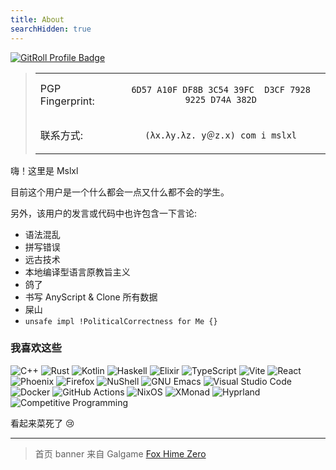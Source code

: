 ```yaml
---
title: About
searchHidden: true
---
```


<a href="https://gitroll.io/profile/u9Xp8EyLvuVbaXdf99ltUYGb4k503" target="_blank"><img src="https://gitroll.io/api/badges/profiles/v1/u9Xp8EyLvuVbaXdf99ltUYGb4k503" alt="GitRoll Profile Badge"/></a>

<blockquote>
<center>
<table>
<tr>
<td>PGP Fingerprint:</td>
<td>
<center>

`6D57 A10F DF8B 3C54 39FC  D3CF 7928 9225 D74A 382D`

</center>
</td>

</tr>
<tr>

<td>
联系方式: 
</td>

<td>
<center>

`(λx.λy.λz. y＠z.x) com i mslxl`

</center>
</td>
</tr>
</table>
</center>
</blockquote> 



嗨！这里是 Mslxl

目前这个用户是一个什么都会一点又什么都不会的学生。

另外，该用户的发言或代码中也许包含一下言论:
- 语法混乱
- 拼写错误
- 远古技术
- 本地编译型语言原教旨主义
- 鸽了
- 书写 AnyScript & Clone 所有数据
- 屎山
- `unsafe impl !PoliticalCorrectness for Me {}`

### 我喜欢这些

![C++](https://img.shields.io/badge/c++-%2300599C.svg?style=for-the-badge&logo=c%2B%2B&logoColor=white)
![Rust](https://img.shields.io/badge/rust-%23000000.svg?style=for-the-badge&logo=rust&logoColor=white)
![Kotlin](https://img.shields.io/badge/kotlin-%237F52FF.svg?style=for-the-badge&logo=kotlin&logoColor=white)
![Haskell](https://img.shields.io/badge/haskell-%235D4F85.svg?style=for-the-badge&logo=haskell&logoColor=white)
![Elixir](https://img.shields.io/badge/elixir-%234B275F.svg?style=for-the-badge&logo=elixir&logoColor=white)
![TypeScript](https://img.shields.io/badge/typescript-%23007ACC.svg?style=for-the-badge&logo=typescript&logoColor=white)
![Vite](https://img.shields.io/badge/vite-%23646CFF.svg?style=for-the-badge&logo=vite&logoColor=white)
![React](https://img.shields.io/badge/react-%2320232a.svg?style=for-the-badge&logo=react&logoColor=%2361DAFB)
![Phoenix](https://img.shields.io/badge/Phoenix-%23FD4F00.svg?style=for-the-badge&logo=phoenixframework&logoColor=white)
![Firefox](https://img.shields.io/badge/Firefox-%23FF7139.svg?style=for-the-badge&logo=firefox&logoColor=white)
![NuShell](https://img.shields.io/badge/nushell-%234E9A06.svg?style=for-the-badge&logo=nushell&logoColor=white)
![GNU Emacs](https://img.shields.io/badge/GNU%20Emacs-%237F5AB6.svg?style=for-the-badge&logo=gnuemacs&logoColor=white)
![Visual Studio Code](https://img.shields.io/badge/Visual%20Studio%20Code-0078d7.svg?style=for-the-badge&logo=visual-studio-code&logoColor=white)
![Docker](https://img.shields.io/badge/docker-%230db7ed.svg?style=for-the-badge&logo=docker&logoColor=white)
![GitHub Actions](https://img.shields.io/badge/github%20actions-%232671E5.svg?style=for-the-badge&logo=githubactions&logoColor=white)
![NixOS](https://img.shields.io/badge/NixOS-5277C3.svg?style=for-the-badge&logo=NixOS&logoColor=white)
![XMonad](https://img.shields.io/badge/XMonad-3D3846.svg?style=for-the-badge&logo=xdotorg&logoColor=FD4D5E)
![Hyprland](https://img.shields.io/badge/Hyprland-%23000000.svg?style=for-the-badge&logo=hyprland&logoColor=%2358E1FF)
![Competitive Programming](https://img.shields.io/badge/Competitive%20Programming-%231F8ACB.svg?style=for-the-badge&logo=codeforces&logoColor=white)


看起来菜死了 :cry:

---

> 首页 banner 来自 Galgame [Fox Hime Zero](https://store.steampowered.com/app/844930/Fox_Hime_Zero/)
